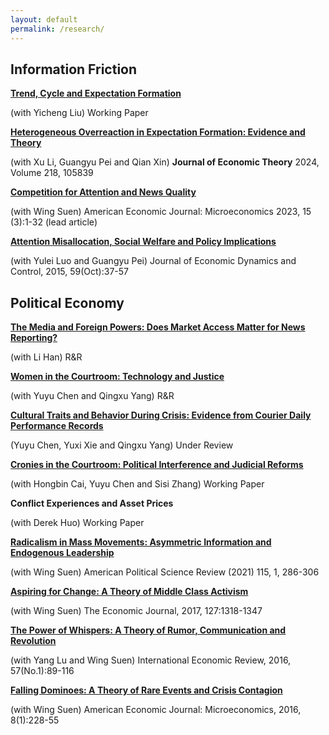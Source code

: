 ```yaml
---
layout: default
permalink: /research/
---
```

## Information Friction

[**Trend, Cycle and Expectation Formation**](/files/Trend.pdf)

(with Yicheng Liu) Working Paper

[**Heterogeneous Overreaction in Expectation Formation: Evidence and Theory**](/files/Heterogeneous.pdf)

(with Xu Li, Guangyu Pei and Qian Xin) **Journal of Economic Theory** 2024, Volume 218, 105839

[**​Competition for Attention and News Quality**](/files/Competition.pdf)

(with Wing Suen) American Economic Journal: Microeconomics 2023, 15 (3):1-32 (lead article)

[**Attention Misallocation, Social Welfare and Policy Implications**](/files/Attention.pdf)

(with Yulei Luo and Guangyu Pei)  Journal of Economic Dynamics and Control, 2015, 59(Oct):37-57



## Political Economy

[**The Media and Foreign Powers: Does Market Access Matter for News Reporting?​**](/files/MediaBow.pdf)

(with Li Han) R&R

[**Women in the Courtroom: Technology and Justice​**](/files/Women.pdf)

(with Yuyu Chen and Qingxu Yang) R&R

[**Cultural Traits and Behavior During Crisis: Evidence from Courier Daily Performance Records**](/files/Courier.pdf)

(Yuyu Chen, Yuxi Xie and Qingxu Yang) Under Review

[**Cronies in the Courtroom: Political Interference and Judicial Reforms**](/files/Cronies.pdf)

(with Hongbin Cai, Yuyu Chen and Sisi Zhang) Working Paper

**Conflict Experiences and Asset Prices**

(with Derek Huo) Working Paper

[**Radicalism in Mass Movements: Asymmetric Information and Endogenous Leadership**](/files/Radicalism.pdf)

​(with Wing Suen) American Political Science Review (2021) 115, 1, 286-306

[**Aspiring for Change: A Theory of Middle Class Activism**](/files/Aspiring.pdf)

(with Wing Suen)  The Economic Journal, 2017, 127:1318-1347

[**The Power of Whispers: A Theory of Rumor, Communication and Revolution**](/files/Thepower.pdf)

(with Yang Lu and Wing Suen) International Economic Review, 2016, 57(No.1):89-116

[**Falling ﻿Dominoes﻿: A Theory of Rare Events and Crisis Contagion**](/files/Falling.pdf)

(with Wing Suen)  American Economic Journal: Microeconomics, 2016, 8(1):228-55

